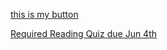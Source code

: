 [this is my button](https://www.google.com/ ':class=button')

[Required Reading Quiz due Jun 4th](https://canvas.sfu.ca/courses/44038/quizzes/166553 ':class=button')

